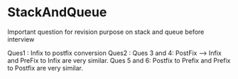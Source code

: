 # StackAndQueue
Important question for revision purpose on stack and queue before interview

Ques1 : Infix to postfix conversion
Ques2 : 
Ques 3 and 4: PostFix --> Infix and PreFix to Infix are very similar.
Ques 5 and 6: Postfix to Prefix and Prefix to Postfix are very similar.

